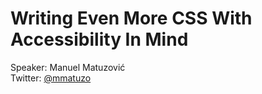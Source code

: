 # Writing Even More CSS With Accessibility In Mind 
Speaker: Manuel Matuzović  
Twitter: [@mmatuzo](https://twitter.com/mmatuzo)
